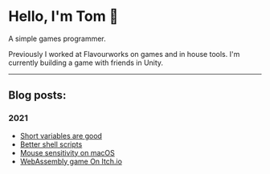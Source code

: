 # Hello, I'm Tom 👋

A simple games programmer.

Previously I worked at Flavourworks on games and in house tools. I'm currently building a game with friends in Unity.

---

## Blog posts:

<!--
### 2022

* [Better text navigation keys on macOS](2022/text-navigation.html)
-->

### 2021

* [Short variables are good](2021/short-variables.html)
* [Better shell scripts](2021/better-shell-scripts.html)
* [Mouse sensitivity on macOS](2021/mac-cursor-speed.html)
* [WebAssembly game On Itch.io](2021/itch-io-wasm.html)